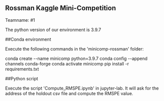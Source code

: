 ## Rossman Kaggle Mini-Competition

Teamname: #1

The python version of our environment is 3.9.7

##Conda environment

Execute the following commands in the 'minicomp-rossman' folder:

conda create --name minicomp python=3.9.7
conda config --append channels conda-forge
conda activate minicomp
pip install -r requirements.txt

##Python script

Execute the script 'Compute_RMSPE.ipynb' in jupyter-lab. It will ask for
the address of the holdout csv file and compute the RMSPE value.
